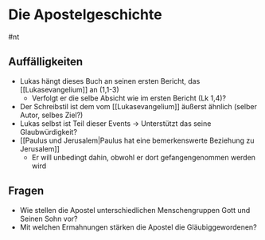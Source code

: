 # Die Apostelgeschichte

#nt 

## Auffälligkeiten

- Lukas hängt dieses Buch an seinen ersten Bericht, das [[Lukasevangelium]] an (1,1-3)
	- Verfolgt er die selbe Absicht wie im ersten Bericht (Lk 1,4)?
- Der Schreibstil ist dem vom [[Lukasevangelium]] äußerst ähnlich (selber Autor, selbes Ziel?)
- Lukas selbst ist Teil dieser Events -> Unterstützt das seine Glaubwürdigkeit?
- [[Paulus und Jerusalem|Paulus hat eine bemerkenswerte Beziehung zu Jerusalem]]
	- Er will unbedingt dahin, obwohl er dort gefangengenommen werden wird

## Fragen

- Wie stellen die Apostel unterschiedlichen Menschengruppen Gott und Seinen Sohn vor?
- Mit welchen Ermahnungen stärken die Apostel die Gläubiggewordenen?